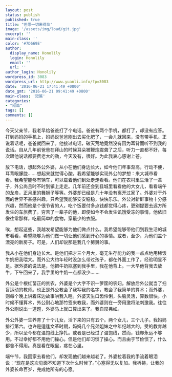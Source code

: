 ```yaml
---
layout: post
status: publish
published: true
title: "但愿一切来得及"
image: '/assets/img/load/git.jpg'
excerpt: ''
main-class: ''
color: '#7D669E'
author:
  display_name: Honolily
  login: Honolily
  email: ''
  url: ''
author_login: Honolily
wordpress_id: 3083
wordpress_url: http://www.yuanli.info/?p=3083
date: '2016-06-21 17:41:49 +0800'
date_gmt: '2016-06-21 09:41:49 +0800'
main-class: '短篇'
categories:
- "短篇"
tags: []
comments: []
---
```

今天父亲节，我老早给爸爸打了个电话。爸爸有两个手机，都打了，却没有应答。打到妈妈的手机上，妈妈说爸爸刚出去买化肥了，一会儿就回来，没有带手机。正说着话呢，爸爸就回来了。他接过电话，破天荒地竟然没有因为耳背而听不到我的说话。自从几年前爸爸在拜山的时候耳朵被鞭炮震聋了之后，听力一直都不好，每次跟他说话都要费老大的劲，今天没有，很好。为此我衷心感谢上苍。

放下电话，想起外公外婆，从小在他们身边长大，如今他们年事渐高，行动不便，耳背眼朦胧.......想起来就觉得心酸。我希望能够实现外公的梦想：来大城市看看。我希望能够有辆车，可以载着他们到处走走看看。他们在农村里生活了一辈子，外公尚且时不时到镇上走走。几年前还会到县城里看看他的大女儿，看看端午的龙舟，正月里的舞狮子等等。外婆却已经是几十年没有离开过家了。外婆对于外面的世界不甚感兴趣，只希望我能够安安稳稳，快快乐乐。外公对新鲜事物十分感兴趣，然而他是个很节省的人，吃个饭要付多点钱都觉得心疼，更别提要去远方所发生的车旅费了。穷苦了一辈子的他，即便如今不会发生饥饿受冻的事情，他依旧像往常那样，吃最简单的食物，穿最少的衣服。

唉，想起这些，我越发希望能够为他们做点什么。我希望能够带他们到我生活的城市看看，希望能够为他们做一切让他们感到开心的事情。或者，至少，为他们盖个漂亮的新房子。可是，人们却说那是我几个舅舅的事。

我从小在他们身边长大。是他们把才三个月大，毫无生存能力的我一点点地用稀饭牛奶把我喂大。而外公大约年轻时没怎么带过孩子，都在外面工作了，经验明显不足。据外婆的说法是，他把牛奶瓶塞到我手里，我在他背上。一大早他背我去放牛，下午回来了，我手里的牛奶一点都没少.......

外公是个根红苗正的贫农，外婆是个大字不识一箩筐的农妇。解放后外公就当了扫盲运动的教师。也正是外公教会了我写我的名字，教会了我简单的算术；而外婆，则每个晚上讲着床边故事哄我入睡。外婆天生口齿伶俐，头脑灵活，算数很快。小时候不懂算术，外公耐心地那竹签来教我，而外婆则在一旁用激将法刺激我。往往外公刚说出一道题，外婆马上就口算出来了。我自叹弗如。

外公外婆一生养育了十个儿女，活下来的只有五个。两个女儿，三个儿子。我妈妈排行第六。也许是适逢文革时期，妈妈几个兄弟姐妹之中年纪越大的，受的教育越少，所以至今都在温饱线上挣扎。或者是已经过了温饱线，然而，钱却永远不够用。不过幸好都不用他们操心。但是他们却习惯了操心。而且由于节俭惯了，什么都舍不得用。真是看在眼里，疼在心里。

端午节，我回家去看他们，却发现他们越来越老了。外婆拉着我的手流着眼泪说：&ldquo;现在是这次见面不知道下次什么时候了。&rdquo;心塞得无以复加。我祈祷，让我的外婆长命百岁，完成她所有的心愿。

&nbsp;
